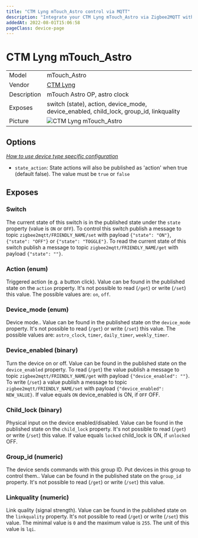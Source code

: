 ```yaml
---
title: "CTM Lyng mTouch_Astro control via MQTT"
description: "Integrate your CTM Lyng mTouch_Astro via Zigbee2MQTT with whatever smart home infrastructure you are using without the vendor's bridge or gateway."
addedAt: 2022-08-01T15:06:58
pageClass: device-page
---
```


<!-- !!!! -->
<!-- ATTENTION: This file is auto-generated through docgen! -->
<!-- You can only edit the "Notes"-Section between the two comment lines "Notes BEGIN" and "Notes END". -->
<!-- Do not use h1 or h2 heading within "## Notes"-Section. -->
<!-- !!!! -->

# CTM Lyng mTouch_Astro

|     |     |
|-----|-----|
| Model | mTouch_Astro  |
| Vendor  | [CTM Lyng](/supported-devices/#v=CTM%20Lyng)  |
| Description | mTouch Astro OP, astro clock |
| Exposes | switch (state), action, device_mode, device_enabled, child_lock, group_id, linkquality |
| Picture | ![CTM Lyng mTouch_Astro](https://www.zigbee2mqtt.io/images/devices/mTouch_Astro.jpg) |


<!-- Notes BEGIN: You can edit here. Add "## Notes" headline if not already present. -->


<!-- Notes END: Do not edit below this line -->


## Options
*[How to use device type specific configuration](../guide/configuration/devices-groups.md#specific-device-options)*

* `state_action`: State actions will also be published as 'action' when true (default false). The value must be `true` or `false`


## Exposes

### Switch 
The current state of this switch is in the published state under the `state` property (value is `ON` or `OFF`).
To control this switch publish a message to topic `zigbee2mqtt/FRIENDLY_NAME/set` with payload `{"state": "ON"}`, `{"state": "OFF"}` or `{"state": "TOGGLE"}`.
To read the current state of this switch publish a message to topic `zigbee2mqtt/FRIENDLY_NAME/get` with payload `{"state": ""}`.

### Action (enum)
Triggered action (e.g. a button click).
Value can be found in the published state on the `action` property.
It's not possible to read (`/get`) or write (`/set`) this value.
The possible values are: `on`, `off`.

### Device_mode (enum)
Device mode..
Value can be found in the published state on the `device_mode` property.
It's not possible to read (`/get`) or write (`/set`) this value.
The possible values are: `astro_clock`, `timer`, `daily_timer`, `weekly_timer`.

### Device_enabled (binary)
Turn the device on or off.
Value can be found in the published state on the `device_enabled` property.
To read (`/get`) the value publish a message to topic `zigbee2mqtt/FRIENDLY_NAME/get` with payload `{"device_enabled": ""}`.
To write (`/set`) a value publish a message to topic `zigbee2mqtt/FRIENDLY_NAME/set` with payload `{"device_enabled": NEW_VALUE}`.
If value equals `ON` device_enabled is ON, if `OFF` OFF.

### Child_lock (binary)
Physical input on the device enabled/disabled.
Value can be found in the published state on the `child_lock` property.
It's not possible to read (`/get`) or write (`/set`) this value.
If value equals `locked` child_lock is ON, if `unlocked` OFF.

### Group_id (numeric)
The device sends commands with this group ID. Put devices in this group to control them..
Value can be found in the published state on the `group_id` property.
It's not possible to read (`/get`) or write (`/set`) this value.

### Linkquality (numeric)
Link quality (signal strength).
Value can be found in the published state on the `linkquality` property.
It's not possible to read (`/get`) or write (`/set`) this value.
The minimal value is `0` and the maximum value is `255`.
The unit of this value is `lqi`.

